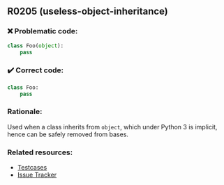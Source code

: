 ## R0205 (useless-object-inheritance)

### :x: Problematic code:

```python
class Foo(object):
    pass
```

### :heavy_check_mark: Correct code:

```python
class Foo:
    pass
```

### Rationale:

Used when a class inherits from `object`, which under Python 3 is implicit,
hence can be safely removed from bases.

### Related resources:

- [Testcases](https://github.com/PyCQA/pylint/blob/master/tests/functional/u/useless_object_inheritance.py)
- [Issue Tracker](https://github.com/PyCQA/pylint/issues?q=is%3Aissue+%22useless-object-inheritance%22+OR+%22R0205%22)
